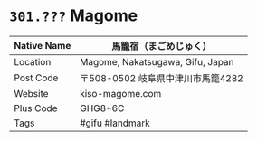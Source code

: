 # `301.???` Magome

| Native Name | 馬籠宿（まごめじゅく）            |
|-------------|-----------------------------------|
| Location    | Magome, Nakatsugawa, Gifu, Japan  |
| Post Code   | 〒508-0502 岐阜県中津川市馬籠4282 |
| Website     | kiso-magome.com                   |
| Plus Code   | GHG8+6C                           |
| Tags        | #gifu #landmark                   |
